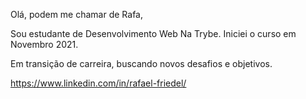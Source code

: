 Olá,  podem me chamar de Rafa, 

Sou estudante de Desenvolvimento Web Na Trybe. Iniciei o curso em Novembro 2021. 

Em transição de carreira, buscando novos desafios e objetivos.

https://www.linkedin.com/in/rafael-friedel/
